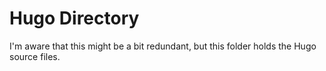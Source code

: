 # Hugo Directory

I'm aware that this might be a bit redundant, but this folder holds the Hugo source files. 
